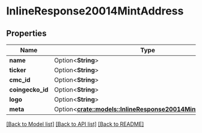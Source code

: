 # InlineResponse20014MintAddress

## Properties

Name | Type | Description | Notes
------------ | ------------- | ------------- | -------------
**name** | Option<**String**> |  | [optional]
**ticker** | Option<**String**> |  | [optional]
**cmc_id** | Option<**String**> |  | [optional]
**coingecko_id** | Option<**String**> |  | [optional]
**logo** | Option<**String**> |  | [optional]
**meta** | Option<[**crate::models::InlineResponse20014MintAddressMeta**](inline_response_200_14_mintAddress_meta.md)> |  | [optional]

[[Back to Model list]](../solanabeach_api.wiki/Home.md#documentation-for-models) [[Back to API list]](../solanabeach_api.wiki/Home.md#documentation-for-api-endpoints) [[Back to README]](../solanabeach_api.wiki/Home.md)


